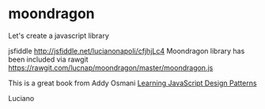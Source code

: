 # moondragon
Let's create a javascript library

jsfiddle <a href="http://jsfiddle.net/lucianonapoli/cfjhjLc4/">http://jsfiddle.net/lucianonapoli/cfjhjLc4</a>
Moondragon library has been included via rawgit https://rawgit.com/lucnap/moondragon/master/moondragon.js


This is a great book from Addy Osmani <a href="http://addyosmani.com/resources/essentialjsdesignpatterns/book">Learning JavaScript Design Patterns</a>


Luciano

